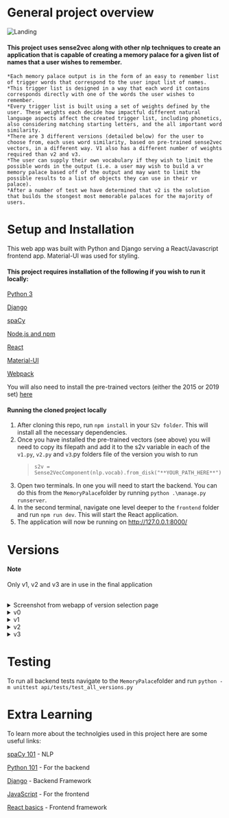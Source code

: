 # General project overview

![Landing](https://user-images.githubusercontent.com/48247103/110963710-4e55da80-834a-11eb-9b92-7acee4560760.png)

#### This project uses sense2vec along with other nlp techniques to create an application that is capable of creating a memory palace for a given list of names that a user wishes to remember.

    *Each memory palace output is in the form of an easy to remember list of trigger words that correspond to the user input list of names.
    *This trigger list is designed in a way that each word it contains corresponds directly with one of the words the user wishes to remember.
    *Every trigger list is built using a set of weights defined by the user. These weights each decide how impactful different natural language aspects affect the created trigger list, including phonetics, also considering matching starting letters, and the all important word similarity.
    *There are 3 different versions (detailed below) for the user to choose from, each uses word similarity, based on pre-trained sense2vec vectors, in a different way. V1 also has a different number of weights required than v2 and v3.
    *The user can supply their own vocabulary if they wish to limit the possible words in the output (i.e. a user may wish to build a vr memory palace based off of the output and may want to limit the possible results to a list of objects they can use in their vr palace).
    *After a number of test we have determined that v2 is the solution that builds the stongest most memorable palaces for the majority of users.

# Setup and Installation

This web app was built with Python and Django serving a React/Javascript frontend app. Material-UI was used for styling. 

#### This project requires installation of the following if you wish to run it locally:

[Python 3](https://www.python.org/downloads/)

[Django](https://docs.djangoproject.com/en/3.1/topics/install/)

[spaCy](https://spacy.io/usage/)

[Node.js and npm](https://nodejs.org/)

[React](https://www.liquidweb.com/kb/install-react-js-windows/)

[Material-UI](https://material-ui.com/getting-started/installation/)

[Webpack](https://webpack.js.org/guides/installation/)

You will also need to install the pre-trained vectors (either the 2015 or 2019 set) [here](https://github.com/explosion/sense2vec#pretrained-vectors)

#### Running the cloned project locally

1. After cloning this repo, run `npm install` in your `S2v folder`. This will install all the necessary dependencies.
2. Once you have installed the pre-trained vectors (see above) you will need to copy its filepath and add it to the s2v variable in each of the `v1.py`, `v2.py` and `v3`.py folders file of the version you wish to run
   > `s2v = Sense2VecComponent(nlp.vocab).from_disk("**YOUR_PATH_HERE**")`
3. Open two terminals. In one you will need to start the backend. You can do this from the `MemoryPalace`folder by running `python .\manage.py runserver`.
4. In the second terminal, navigate one level deeper to the `frontend` folder and run `npm run dev`. This will start the React application. 
5. The application will now be running on http://127.0.0.1:8000/


# Versions

#### Note
Only v1, v2 and v3 are in use in the final application
<br>
<br>
<details>

<summary>Screenshot from webapp of version selection page</summary>

![create](https://user-images.githubusercontent.com/48247103/110963852-78a79800-834a-11eb-806e-36f060a5fa27.png)
</details>

<details>
<summary> v0 </summary>

## v01

Version 01 and 02 are not in use in the final project, rather they show the progression from where the project began. 

<br>
Version 01 only provides a console output and is not connected to the React app.

#### How it works

1. Add a list of anything you wish to remeber to the `S2V Project\backend\v.00\input_list\input_list.txt` file - as an example I have added the Nobel Peace Prize Winners from 2000 to 2020. The file should have each item you wish to remember separated by a **,** and if there are multiple parts to an item (for example more than one Nobel Peace Prize Winner in a single year) then each part should be separated with the word **and**
2. Add the vocabulary you wish to be considered for use in the memory map to the `S2V Project\backend\v.00\vocab\vocab.txt` file - remember the bigger the better (I have added the 10,000 most common English words as an example)
3. - When you run the main.py you will create multiple text documents that consist of only words that each start with the same letter as the first letter of every word in the list you wish to remember.
   - This narrows our search for us to then find and return a list of words each starting with the first letter of your input list to remember.
   - The user will then be asked to supply a theme (one word such as food, art, sport or any other non-proper noun)
   - A list will be printed and it will contain a word that starts with every letter in the input list but is also the most similar unique word to fit the theme within the provided vocabulary.

#### Issues

There are multiple obvious issues right now even before rigorous testing

1. Multiple nested for loops, this program could be much more efficient
2. Use of only functions in one main class - again cleaner code would read much easier
3. Now in regards the output list I have some passing observations
   - The input and output are to the terminal
   - The output list does not account for words begining with letters that are not in the vocabulary - x is a big problem as there isn't a single word begining with x in the top 10000 most common english words
   - The program throws a warning about the use of `.similarity`

<br>

## v02

<br>
Version 02 provides two outputs. It will present both your ouput list of words based on the given weightings of each of the three scores, as well as an output of the top three scoring words to a csv file. v02 is also not connected to the React app but it has had many more features added, including a weighted scoring function, along with testing a new way to calaculate word similarity. It also now finds the common most similar verb to connect each neighbouring word in the create list. The errors from handling empty vectors from version 1 are also fixed and the code is much more readable. The theme is no longer a user input, it is set along with the other weights in the code. 

#### How it works

As of now it works almost the same as version 1 (see above for general instructions). The main differences for the end user are :
   1. It outputs a second list which attempts to connect each trigger word with a common verb.
   2. There is now a CSV file output to track individual word scores and this displays the top three possible word matches
   3. Users can edit the three weights in `app.py` at the top of the file : theme, phonetic weight and second letter weight.

</details>

<details>

## v1

<summary> v1 </summary>
   <br>
    Version 1 requires a theme. The list of "trigger words" it produces will all follow as closely as possible to this theme. In this version every "trigger word" will have the same first letter as its corresponding "name to remember". The user can  choose the `theme`, the `phonetic weight` (how important it is for each "trigger word" to rhyme with its "word to remember") and the `secound letter weight` (how important it is for the second letter of each "trigger word" to be the same as the second letter for its corresponding "word to remember").
</details>

<details>

## v2

<summary> v2 </summary>
<br>
   Version 2 removes the requirement of a theme and now allows the user to decide how important it is for each "trigger word" to have the same `starting letter` as its corresponding "name to remember". It still considers the `phonetic` and `second letter weights` the same as Version 1 , but now it also consider `how similar` each word in the "trigger list" is to its predecessor in the "trigger list", therefore allowing the output to find a theme of its own. 

</details>



<details>

## v3


<summary> v3 </summary>
   <br>
   Version 3 is `identical to Version 2` apart from how it calculates each "trigger words" similarity to its predecessor. In this version the weight the user inputs determines `how dissimilar` each word in the "trigger list" is to its predecessor in the "trigger list" to allow for a more unusual, and hopefully more memorable, output.
</details>


# Testing 

To run all backend tests navigate to the `MemoryPalace`folder and run `python -m unittest api/tests/test_all_versions.py`


# Extra Learning

To learn more about the technolgies used in this project here are some useful links:

[spaCy 101](https://course.spacy.io/en) - NLP

[Python 101](https://www.youtube.com/watch?v=rfscVS0vtbw) - For the backend

[Django](https://www.youtube.com/channel/UC4JX40jDee_tINbkjycV4Sg) - Backend Framework

[JavaScript](https://www.youtube.com/watch?v=W6NZfCO5SIk&t=101s&ab_channel=ProgrammingwithMosh) - For the frontend

[React basics](https://reactjs.org/tutorial/tutorial.html) - Frontend framework
